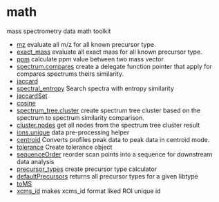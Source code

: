 # math

mass spectrometry data math toolkit

+ [mz](math/mz.1) evaluate all m/z for all known precursor type.
+ [exact_mass](math/exact_mass.1) evaluate all exact mass for all known precursor type.
+ [ppm](math/ppm.1) calculate ppm value between two mass vector
+ [spectrum.compares](math/spectrum.compares.1) create a delegate function pointer that apply for compares spectrums theirs similarity.
+ [jaccard](math/jaccard.1) 
+ [spectral_entropy](math/spectral_entropy.1) Search spectra with entropy similarity
+ [jaccardSet](math/jaccardSet.1) 
+ [cosine](math/cosine.1) 
+ [spectrum_tree.cluster](math/spectrum_tree.cluster.1) create spectrum tree cluster based on the spectrum to spectrum similarity comparison.
+ [cluster.nodes](math/cluster.nodes.1) get all nodes from the spectrum tree cluster result
+ [ions.unique](math/ions.unique.1) data pre-processing helper
+ [centroid](math/centroid.1) Converts profiles peak data to peak data in centroid mode.
+ [tolerance](math/tolerance.1) Create tolerance object
+ [sequenceOrder](math/sequenceOrder.1) reorder scan points into a sequence for downstream data analysis
+ [precursor_types](math/precursor_types.1) create precursor type calculator
+ [defaultPrecursors](math/defaultPrecursors.1) returns all precursor types for a given libtype
+ [toMS](math/toMS.1) 
+ [xcms_id](math/xcms_id.1) makes xcms_id format liked ROI unique id
